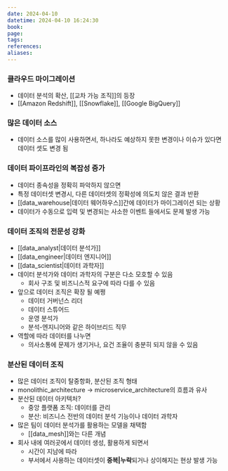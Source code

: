 ```yaml
---
date: 2024-04-10
datetime: 2024-04-10 16:24:30
book: 
page: 
tags: 
references: 
aliases:
---
```

### 클라우드 마이그레이션
- 데이터 분석의 확산, [[교차 가능 조직]]의 등장
- [[Amazon Redshift]], [[Snowflake]], [[Google BigQuery]]

### 많은 데이터 소스
- 데이터 소스를 많이 사용하면서, 하나라도 예상하지 못한 변경이나 이슈가 있다면 데이터 셋도 변경 됨

### 데이터 파이프라인의 복잡성 증가
- 데이터 종속성을 정확히 파악하지 않으면
- 특정 데이터셋 변경시, 다른 데이터셋의 정확성에 의도치 않은 결과 반환
- [[data_warehouse|데이터 웨어하우스]]간에 데이터가 마이그레이션 되는 상황
- 데이터가 수동으로 입력 및 변경되는 사소한 이벤트 들에서도 문제 발생 가능

### 데이터 조직의 전문성 강화
- [[data_analyst|데이터 분석가]]
- [[data_engineer|데이터 엔지니어]]
- [[data_scientist|데이터 과학자]]
- 데이터 분석가와 데이터 과학자의 구분은 다소 모호할 수 있음
	- 회사 구조 및 비즈니스적 요구에 따라 다를 수 있음
- 앞으로 데이터 조직은 확장 될 예쩡
	- 데이터 거버넌스 리더
	- 데이터 스튜어드
	- 운영 분석가
	- 분석-엔지니어와 같은 하이브리드 직무
- 역할에 따라 데이터를 나누면
	- 의사소통에 문제가 생기거나, 요건 조율이 충분히 되지 않을 수 있음

### 분산된 데이터 조직
- 많은 데이터 조직이 탈중항화, 분산된 조직 형태
- monolithic_architecture -> microservice_architecture의 흐름과 유사
- 분산된 데이터 아키텍처?
	- 중앙 플랫폼 조직: 데이터를 관리
	- 분산: 비즈니스 전반의 데이터 분석 기능이나 데이터 과학자
- 많은 팀이 데이터 분석가를 활용하는 모델을 채택함
	- [[data_mesh]]와는 다른 개념
- 회사 내에 여러곳에서 데이터 생성, 활용하게 되면서
	- 시간이 지남에 따라
	- 부서에서 사용하는 데이터셋이 **중복|누락**되거나 상이해지는 현상 발생 가능